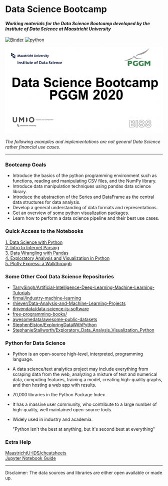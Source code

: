# Data Science Bootcamp

#### *Working materials for the Data Science Bootcamp developed by the Institute of Data Science at Maastricht University*

[![Binder](https://mybinder.org/badge_logo.svg)](https://mybinder.org/v2/gh/pedrohserrano/data-science-bootcamp/master)
![python](https://img.shields.io/badge/python-v3.7-blue)


![](img/bootcamp.png)

*The following examples and implementations are not general Data Science rather financial use cases.*

---
### Bootcamp Goals
* Introduce the basics of the python programming environment such as functions, reading and manipulating CSV files, and the NumPy library.  
* Introduce data manipulation techniques using pandas data science library.  
* Introduce the abstraction of the Series and DataFrame as the central data
structures for data analysis.  
* Develop a general understanding of data formats and representations.  
* Get an overview of some python visualization packages.  
* Learn how to perform a data science pipeline and their best use cases.  

### Quick Access to the Notebooks
[1. Data Science with Python](https://nbviewer.jupyter.org/github/pedrohserrano/data-science-bootcamp/blob/master/notebooks/1%20-%20Intro%20DS%20with%20Python.ipynb)  
[2. Intro to Internet Parsing](https://nbviewer.jupyter.org/github/pedrohserrano/data-science-bootcamp/blob/master/notebooks/2%20-%20Intro%20to%20Internet%20Parsing.ipynb)  
[3. Data Wrangling with Pandas](https://nbviewer.jupyter.org/github/pedrohserrano/data-science-bootcamp/blob/master/notebooks/3%20-%20Data%20Wrangling%20with%20Pandas.ipynb)  
[4. Exploratory Analysis and Visualization in Python](https://nbviewer.jupyter.org/github/pedrohserrano/data-science-bootcamp/blob/master/notebooks/4%20-%20Exploratory%20Analysis%20and%20Visualization.ipynb)  
[5. Plotly Express: a Walkthrough](https://nbviewer.jupyter.org/github/pedrohserrano/data-science-bootcamp/blob/master/notebooks/5%20-%20Plotly%20Express.ipynb) 

### Some Other Cool Data Science Repositories

* [TarrySingh/Artificial-Intelligence-Deep-Learning-Machine-Learning-Tutorials](https://github.com/TarrySingh/Artificial-Intelligence-Deep-Learning-Machine-Learning-Tutorials)
* [firmai/industry-machine-learning](https://github.com/firmai/industry-machine-learning)
* [rhiever/Data-Analysis-and-Machine-Learning-Projects](https://github.com/rhiever/Data-Analysis-and-Machine-Learning-Projects)
* [drivendata/data-science-is-software](https://github.com/drivendata/data-science-is-software)
* [free-programming-books/](https://ebookfoundation.github.io/free-programming-books/)
* [awesomedata/awesome-public-datasets](https://github.com/awesomedata/awesome-public-datasets)
* [StephenElston/ExploringDataWithPython](https://github.com/StephenElston/ExploringDataWithPython)
* [StephanieStallworth/Exploratory_Data_Analysis_Visualization_Python](https://github.com/StephanieStallworth/Exploratory_Data_Analysis_Visualization_Python)

### Python for Data Science
* Python is an open-source high-level, interpreted, programming language.  
* A data science/text analytics project may include everything from scraping data from
the web, analyzing a mixture of text and numerical data, computing features, training
a model, creating high-quality graphs, and then hosting a web app with results.  
* 70,000 libraries in the Python Package Index  
* It has a massive user community, who contribute to a large number of high-quality,
well maintained open-source tools.  
* Widely used in industry and academia.  

	 "Python isn't the best at anything, but it's second best at everything"

### Extra Help

[MaastrichtU-IDS/cheatsheets](https://maastrichtuniversity-ids-open.s3.eu-central-1.amazonaws.com/data-science-cheatsheets.zip)  
[Jupyter Notebook Guide](bit.ly/2RkqKMa)   


---

Disclaimer: The data sources and libraries are either open available or made up.
